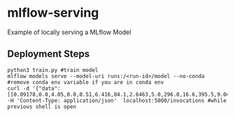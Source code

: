 # mlflow-serving
Example of locally serving a MLflow Model


## Deployment Steps

```
python3 train.py #train model
mlflow models serve --model-uri runs:/<run-id>/model --no-conda #remove conda env variable if you are in conda env
curl -d '{"data":[[0.09178,0.0,4.05,0.0,0.51,6.416,84.1,2.6463,5.0,296.0,16.6,395.5,9.04]]}' -H 'Content-Type: application/json'  localhost:5000/invocations #while previous shell is open
```
